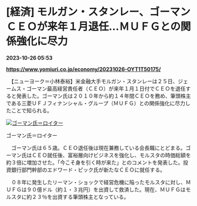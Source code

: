 # [経済] モルガン・スタンレー、ゴーマンＣＥＯが来年１月退任…ＭＵＦＧとの関係強化に尽力

**2023-10-26 05:53**

**https://www.yomiuri.co.jp/economy/20231026-OYT1T50175/**

　【ニューヨーク＝小林泰裕】米金融大手モルガン・スタンレーは２５日、ジェームス・ゴーマン最高経営責任者（ＣＥＯ）が来年１月１日付でＣＥＯを退任すると発表した。ゴーマン氏は２０１０年から約１４年間ＣＥＯを務め、筆頭株主である三菱ＵＦＪフィナンシャル・グループ（ＭＵＦＧ）との関係強化に尽力したことで知られる。

[![ゴーマン氏＝ロイター](https://www.yomiuri.co.jp/media/2023/10/20231026-OYT1I50097-1.jpg)](https://www.yomiuri.co.jp/pluralphoto/20231026-OYT1I50097/)

ゴーマン氏＝ロイター

　ゴーマン氏は６５歳。ＣＥＯ退任後は現在兼務している会長職にとどまる。ゴーマン氏はＣＥＯ就任後、富裕層向けビジネスを強化し、モルスタの時価総額を約３倍に増加させた。「今こそ身を引く時が来た」とのコメントを発表した。投資銀行部門幹部のエドワード・ピック氏が新たなＣＥＯに就任する。

　０８年に発生したリーマン・ショックで経営危機に陥ったモルスタに対し、ＭＵＦＧは９０億ドル（約１・３兆円）を出資して救済した。現在、ＭＵＦＧはモルスタに約２３％を出資する筆頭株主となっている。